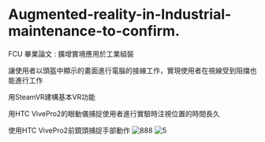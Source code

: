 # Augmented-reality-in-Industrial-maintenance-to-confirm.
FCU 畢業論文 : 擴增實境應用於工業組裝

讓使用者以頭盔中顯示的畫面進行電腦的接線工作，實現使用者在視線受到阻擋也能進行工作

用SteamVR建構基本VR功能

用HTC VivePro2的眼動儀捕捉使用者進行實驗時注視位置的時間長久

使用HTC VivePro2前鏡頭捕捉手部動作
![888](https://github.com/zaq12392/Augmented-reality-in-Industrial-maintenance/assets/32431269/a3dd0581-a521-4e6b-8f47-07d0e2828bac)
![5](https://github.com/zaq12392/Augmented-reality-in-Industrial-maintenance/assets/32431269/ec97a60e-7c1b-4328-8bdd-1ad253ebba93)
